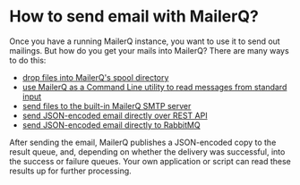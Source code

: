 # How to send email with MailerQ?

Once you have a running MailerQ instance, you want to use it to send
out mailings. But how do you get your mails into MailerQ? There are
many ways to do this:

* [drop files into MailerQ's spool directory](spool-directory)
* [use MailerQ as a Command Line utility to read messages from standard input](command-line-utility)
* [send files to the built-in MailerQ SMTP server](smtp-server)
* [send JSON-encoded email directly over REST API](rest-injection)
* [send JSON-encoded email directly to RabbitMQ](publish-to-rabbitmq)

After sending the email, MailerQ publishes a JSON-encoded copy to the 
result queue, and, depending on whether the delivery was successful, into 
the success or failure  queues. Your own application or script can read 
these results up for further processing. 
